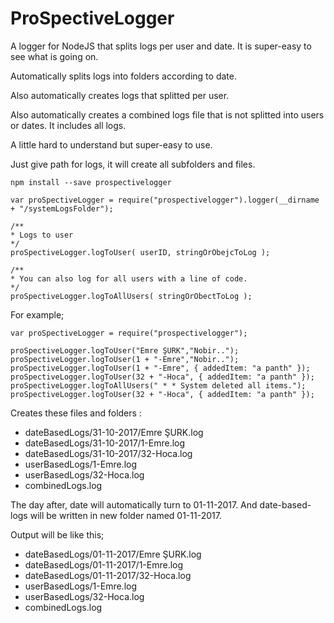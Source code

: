 # ProSpectiveLogger
A logger for NodeJS that splits logs per user and date. It is super-easy to see what is going on.

Automatically splits logs into folders according to date.

Also automatically creates logs that splitted per user.

Also automatically creates a combined logs file that is not splitted into users or dates. It includes all logs.

A little hard to understand but super-easy to use.

Just give path for logs, it will create all subfolders and files.

```
npm install --save prospectivelogger
```

```
var proSpectiveLogger = require("prospectivelogger").logger(__dirname + "/systemLogsFolder");

/**
* Logs to user
*/
proSpectiveLogger.logToUser( userID, stringOrObejcToLog );

/**
* You can also log for all users with a line of code.
*/
proSpectiveLogger.logToAllUsers( stringOrObectToLog );
```

For example;

```
var proSpectiveLogger = require("prospectivelogger");

proSpectiveLogger.logToUser("Emre ŞURK","Nobir..");
proSpectiveLogger.logToUser(1 + "-Emre","Nobir..");
proSpectiveLogger.logToUser(1 + "-Emre", { addedItem: "a panth" });
proSpectiveLogger.logToUser(32 + "-Hoca", { addedItem: "a panth" });
proSpectiveLogger.logToAllUsers(" * * System deleted all items.");
proSpectiveLogger.logToUser(32 + "-Hoca", { addedItem: "a panth" });
```
Creates these files and folders : 

- dateBasedLogs/31-10-2017/Emre ŞURK.log
- dateBasedLogs/31-10-2017/1-Emre.log
- dateBasedLogs/31-10-2017/32-Hoca.log
- userBasedLogs/1-Emre.log
- userBasedLogs/32-Hoca.log
- combinedLogs.log

The day after, date will automatically turn to 01-11-2017. And date-based-logs will be written in new folder named 01-11-2017.

Output will be like this;

- dateBasedLogs/01-11-2017/Emre ŞURK.log
- dateBasedLogs/01-11-2017/1-Emre.log 
- dateBasedLogs/01-11-2017/32-Hoca.log
- userBasedLogs/1-Emre.log
- userBasedLogs/32-Hoca.log
- combinedLogs.log

